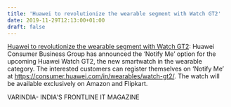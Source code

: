 ```yaml
---
title: 'Huawei to revolutionize the wearable segment with Watch GT2'
date: 2019-11-29T12:13:00+01:00
draft: false
---
```


[Huawei to revolutionize the wearable segment with Watch GT2](https://varindia.com/news/huawei-to-revolutionize-the-wearable-segment-with-watch-gt2#.XeD9YQWPs9E.blogger): Huawei Consumer Business Group has announced the ‘Notify Me’ option for the upcoming Huawei Watch GT2, the new smartwatch in the wearable category. The interested customers can register themselves on ‘Notify Me’ at https://consumer.huawei.com/in/wearables/watch-gt2/. The watch will be available exclusively on Amazon and Flipkart.  
  
VARINDIA- INDIA'S FRONTLINE IT MAGAZINE